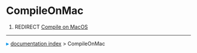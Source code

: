 # CompileOnMac
1.  REDIRECT [Compile on MacOS](Compile_on_MacOS.md)



---
![](images/Right_arrow.png) [documentation index](../README.md) > CompileOnMac
